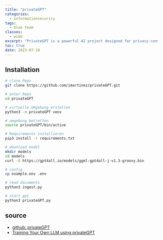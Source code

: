 ```yaml
---
title: "privateGPT"
categories: 
  - informationsecurity
tags:
  - blue team
classes: 
  - wide
excerpt: "PrivateGPT is a powerful AI project designed for privacy-conscious users, enabling you to interact with your documents using Large Language Models (LLMs) without the need for an internet connection."
toc: true
date: 2023-07-18
---
```


## Installation

```bash
# clone Repo
git clone https://github.com/imartinez/privateGPT.git

# enter Repo
cd privateGPT

# virtuelle Umgebung erstellen
python3 -m privateGPT venv

# umgebung betretten
source privateGPT/bin/active

# Requirements installieren
pip3 install -r requirements.txt

# download model
mkdir models
cd models
curl -O https://gpt4all.io/models/ggml-gpt4all-j-v1.3-groovy.bin

# config 
cp example.env .env

# read documents
python3 ingest.py

# start gpt
python3 privateGPT.py
```

## source

* [github: privateGPT][def]
* [Training Your Own LLM using privateGPT][def1]

[def]: https://github.com/imartinez/privateGPT
[def1]: https://levelup.gitconnected.com/training-your-own-llm-using-privategpt-f36f0c4f01ec
